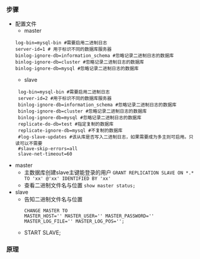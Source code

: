 ### 步骤
- 配置文件
  - master
  ```
  log-bin=mysql-bin #需要启用二进制日志
  server-id=1 # 用于标识不同的数据库服务器
  binlog-ignore-db=information_schema #忽略记录二进制日志的数据库
  binlog-ignore-db=cluster #忽略记录二进制日志的数据库
  binlog-ignore-db=mysql #忽略记录二进制日志的数据库
  ```
  - slave
   ```
    log-bin=mysql-bin #需要启用二进制日志
    server-id=2 #用于标识不同的数据库服务器
    binlog-ignore-db=information_schema #忽略记录二进制日志的数据库
    binlog-ignore-db=cluster #忽略记录二进制日志的数据库
    binlog-ignore-db=mysql #忽略记录二进制日志的数据库
    replicate-do-db=test #指定复制的数据库
    replicate-ignore-db=mysql #不复制的数据库
    #log-slave-updates #该从库是否写入二进制日志，如果需要成为多主则可启用。只读可以不需要
    #slave-skip-errors=all
    slave-net-timeout=60
   ```
- master
  - 主数据库创建slave主键能登录的用户 `GRANT REPLICATION SLAVE ON *.* TO 'xx' @'xx' IDENTIFIED BY 'xx'`
  - 查看二进制文件名与位置 `show master status;`
- slave
  - 告知二进制文件名与位置
    ```
    CHANGE MASTER TO
    MASTER_HOST='' MASTER_USER='' MASTER_PASSWORD='' MASTER_LOG_FILE='' MASTER_LOG_POS='';
    ```
  - START SLAVE;
    
### 原理
